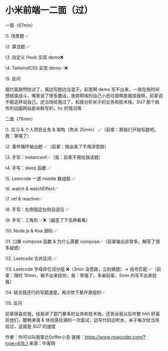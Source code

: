 # 小米前端一二面（过）

一面（67min）

\1. 场景题 ✅

\2. 算法题 ✅

\3. 自定义 Hook 实现 demo❌

\4. TailwindCSS 实现 demo✅❌

\5. 反问

摆烂面居然给过了，我边写题边当混子，彩笔啊 demo 写不出来，一直在拖时间想结束战斗，嘴笨说了很多蠢话，放弃啊啥的自己小丑垃圾啊直接挂我啊，前辈说不能这样说自己，还当场给我过了，和我分析米子的业务和技术栈，SU7 那个疯传的动画网站是米粉写的，hc 的情况等

二面（76min）

\1. 实习 & 个人项目业务 & 架构（吹水 25min） ✅（前辈：那我们开始写题吧，我：笑嘻了）

\2. 事件循环输出题 ✅（前辈：做出来了不用讲思路）

\3. 手写：instanceof✅（我：前辈不用给我读题）

\4. 手写：sleep 函数 ✅

\5. Leetcode 一道 middle 数组题 ✅

\6. watch & watchEffect✅

\7. ref & reactive✅

\8. 手写：左侧固定右侧自适应 ✅

\9. 手写：三角形 ✅❌（画歪了下去再看看）

\10. Node.js & Koa 源码 ✅

\11. 口撕 compose 函数 & 为什么需要 compose✅（前辈输出非常多，解答了很多疑惑）

\12. Leetcode 合并区间 ✅

\13. Leetcode 字母异位词分组 ❌（3min 没思路，立刻换题）-> 括号匹配 ✅（前辈：限时 10min，做不出来挂你，我：笑嘻了，多谢前辈，5min 内写不出来挂我）

\14. 结合我还行的写题速度，再次吹下某开源组织✅

\15. 反问

前辈很喜欢我，给我讲了部门暴多的业务和技术栈，还告诉我以后咋整 hhh 好喜欢他们，酣畅淋漓 & 体验感拉满的一次面试，边写代码边吹水，米子每次给当场给过，这就是 SU7 的速度



作者：你可以叫我笨比0offer小丑
链接：https://www.nowcoder.com/?type=818_1
来源：牛客网